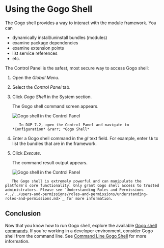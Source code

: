 # Using the Gogo Shell

The Gogo shell provides a way to interact with the module framework. You can

* dynamically install/uninstall bundles (modules)
* examine package dependencies
* examine extension points
* list service references
* etc.

The Control Panel is the safest, most secure way to access Gogo shell:

1. Open the *Global Menu*.

1. Select the *Control Panel* tab.

1. Click *Gogo Shell* in the System section.

    The Gogo shell command screen appears.

    ![Gogo shell in the Control Panel](./gogo-shell/images/01.png)

    ```note::
       In DXP 7.2, open the Control Panel and navigate to *Configuration* &rarr; *Gogo Shell*
    ```

1. Enter a Gogo shell command in the *g!* text field. For example, enter `lb` to list the bundles that are in the framework.

1. Click *Execute*.

    The command result output appears.

    ![Gogo shell in the Control Panel](./gogo-shell/images/02.png)

```warning::
   The Gogo shell is extremely powerful and can manipulate the platform's core functionality. Only grant Gogo shell access to trusted administrators. Please see `Understanding Roles and Permissions <../../users-and-permissions/roles-and-permissions/understanding-roles-and-permissions.md>`_ for more information.
```

## Conclusion

Now that you know how to run Gogo shell, explore the available [Gogo shell commands](./gogo-shell-commands). If you're working in a developer environment, consider Gogo shell from the command line. See [Command Line Gogo Shell](./command-line-gogo-shell.md) for more information.